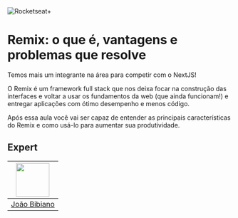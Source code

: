 <img src="https://drive.google.com/uc?id=1XPWLjUo2-j8iGw07ALcxu7oqJ3nkl2Ho" alt="Rocketseat+"/>

# Remix: o que é, vantagens e problemas que resolve

Temos mais um integrante na área para competir com o NextJS!

O Remix é um framework full stack que nos deixa focar na construção das interfaces e voltar a usar os fundamentos da web (que ainda funcionam!) e entregar aplicações com ótimo desempenho e menos código.

Após essa aula você vai ser capaz de entender as principais características do Remix e como usá-lo para aumentar sua produtividade.

## Expert

| [<img src="https://avatars.githubusercontent.com/u/29175815?s=400&u=0fee7695511e1dfabdf5eaacd405853d4e69745c&v=4" width="75px;"/>](https://github.com/joaovbibiano) |
| :-----------------------------------------------------------------------------------------------------------------------------------------------------------------: |
|                                                           [João Bibiano](https://github.com/joaovbibiano)                                                           |
